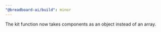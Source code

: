 ```yaml
---
"@breadboard-ai/build": minor
---
```


The kit function now takes components as an object instead of an array.
